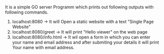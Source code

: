It is a simple GO server Programm which prints out following outputs with following commands.
1. localhost:8080  -> It will Open a static website with a text "Single Page Website"
2. localhost:8080/greet -> It will print "Hello viewer" on the web page
3. localhost:8080/info.html -> It wil open a form in which you can enter your name and email address and after submiting your details it will print Your name with email 
                                address.
